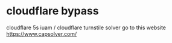 # cloudflare bypass
 
cloudflare 5s iuam / cloudflare turnstile solver  go to this website https://www.capsolver.com/



 
 


